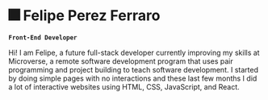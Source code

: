 <!-- in your header -->
<link rel="stylesheet" href="https://cdn.jsdelivr.net/gh/devicons/devicon@latest/devicon.min.css">

<!-- in your body -->
<i class="devicon-devicon-plain"></i>

# :fireworks: Felipe Perez Ferraro

**`Front-End Developer`**

Hi! I am Felipe, a future full-stack developer currently improving my skills at Microverse, a remote software development program that uses pair programming and project building to teach software development. I started by doing simple pages with no interactions and these last few months I did a lot of interactive websites using HTML, CSS, JavaScript, and React. 
